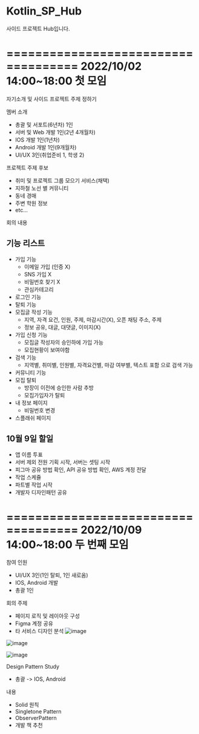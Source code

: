 # Kotlin_SP_Hub
사이드 프로젝트 Hub입니다.


====================================
2022/10/02 14:00~18:00
첫 모임
====================================
자기소개 및 사이드 프로젝트 주제 정하기

멤버 소개
- 총괄 및 서포트(6년차) 1인
- 서버 및 Web 개발 1인(2년 4개월차)
- IOS 개발 1인(1년차)
- Android 개발 1인(9개월차)
- UI/UX 3인(취업준비 1, 학생 2)

프로젝트 주제 후보
- 취미 및 프로젝트 그룹 모으기 서비스(채택)
- 지하철 노선 별 커뮤니티
- 동네 경매
- 주변 학원 정보
- etc...

회의 내용
## 기능 리스트
- 가입 기능
    - 이메일 가입 (인증 X)
    - SNS 가입 X
    - 비밀번호 찾기 X
    - 관심카테고리
- 로그인 기능
- 탈퇴 기능
- 모집글 작성 기능
    - 지역, 자격 요건, 인원, 주제, 마감시간(X), 오픈 채팅 주소, 주제
    - 정보 공유, 대글, 대댓글, 이미지(X)
- 가입 신청 기능
    - 모집글 작성자의 승인하에 가입 가능
    - 모집현황이 보여야함
- 검색 기능
    - 지역별, 취미별, 인원별, 자격요건별, 마감 여부별, 텍스트 포함 으로 검색 가능
- 커뮤니티 기능
- 모집 탈퇴
    - 방장이 이전에 승인한 사람 추방
    - 모집가입자가 탈퇴
- 내 정보 페이지
    - 비밀번호 변경
- 스플래쉬 페이지

## 10월 9일 할일
-  앱 이름 투표
-  서버 제외 전원 기획 시작, 서버는 셋팅 시작
-  피그마 공유 방법 확인, API 공유 방법 확인, AWS 계정 전달
-  작업 스케쥴
-  파트별 작업 시작
-  개발자 디자인패턴 공유


====================================
2022/10/09 14:00~18:00
두 번째 모임
====================================
참여 인원
- UI/UX 3인(1인 탈퇴, 1인 새로옴)
- IOS, Android 개발
- 총괄 1인

회의 주제 
- 페이지 로직 및 레이아웃 구성
- Figma 계정 공유
- 타 서비스 디자인 분석
![image](https://user-images.githubusercontent.com/57522230/195579905-ae83d09d-7b26-4e0b-a3b6-7c63f9b6315e.png)

![image](https://user-images.githubusercontent.com/57522230/195579947-149b99e4-37fa-4cfa-b4cb-381334556983.png)

![image](https://user-images.githubusercontent.com/57522230/195579986-101cbf9e-2b44-4604-a730-987054491e07.png)


Design Pattern Study
- 총괄 -> IOS, Android

내용
- Solid 원칙
- Singletone Pattern
- ObserverPattern
- 개발 책 추천




